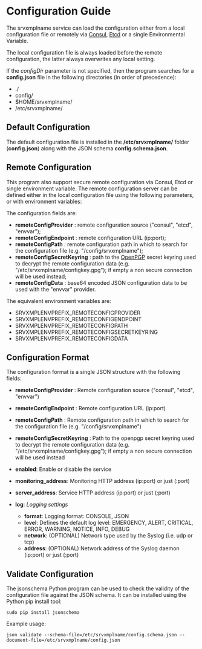 # Configuration Guide

The srvxmplname service can load the configuration either from a local configuration file or remotely via [Consul](https://www.consul.io/), [Etcd](https://github.com/coreos/etcd) or a single Environmental Variable.

The local configuration file is always loaded before the remote configuration, the latter always overwrites any local setting.

If the *configDir* parameter is not specified, then the program searches for a **config.json** file in the following directories (in order of precedence):
* ./
* config/
* $HOME/srvxmplname/
* /etc/srvxmplname/


## Default Configuration

The default configuration file is installed in the **/etc/srvxmplname/** folder (**config.json**) along with the JSON schema **config.schema.json**.


## Remote Configuration

This program also support secure remote configuration via Consul, Etcd or single environment variable.
The remote configuration server can be defined either in the local configuration file using the following parameters, or with environment variables:

The configuration fields are:

* **remoteConfigProvider**      : remote configuration source ("consul", "etcd", "envvar");
* **remoteConfigEndpoint**      : remote configuration URL (ip:port);
* **remoteConfigPath**          : remote configuration path in which to search for the configuration file (e.g. "/config/srvxmplname");
* **remoteConfigSecretKeyring** : path to the [OpenPGP](http://openpgp.org/) secret keyring used to decrypt the remote configuration data (e.g. "/etc/srvxmplname/configkey.gpg"); if empty a non secure connection will be used instead;
* **remoteConfigData**          : base64 encoded JSON configuration data to be used with the "envvar" provider.

The equivalent environment variables are:

* SRVXMPLENVPREFIX_REMOTECONFIGPROVIDER
* SRVXMPLENVPREFIX_REMOTECONFIGENDPOINT
* SRVXMPLENVPREFIX_REMOTECONFIGPATH
* SRVXMPLENVPREFIX_REMOTECONFIGSECRETKEYRING
* SRVXMPLENVPREFIX_REMOTECONFIGDATA


## Configuration Format

The configuration format is a single JSON structure with the following fields:

* **remoteConfigProvider**      : Remote configuration source ("consul", "etcd", "envvar")
* **remoteConfigEndpoint**      : Remote configuration URL (ip:port)
* **remoteConfigPath**          : Remote configuration path in which to search for the configuration file (e.g. "/config/srvxmplname")
* **remoteConfigSecretKeyring** : Path to the openpgp secret keyring used to decrypt the remote configuration data (e.g. "/etc/srvxmplname/configkey.gpg"); if empty a non secure connection will be used instead

* **enabled**: Enable or disable the service

* **monitoring_address**: Monitoring HTTP address (ip:port) or just (:port)
* **server_address**: Service HTTP address (ip:port) or just (:port)

* **log**:  *Logging settings*
    * **format**:  Logging format: CONSOLE, JSON
    * **level**:   Defines the default log level: EMERGENCY, ALERT, CRITICAL, ERROR, WARNING, NOTICE, INFO, DEBUG
    * **network**: (OPTIONAL) Network type used by the Syslog (i.e. udp or tcp)
    * **address**: (OPTIONAL) Network address of the Syslog daemon (ip:port) or just (:port)


## Validate Configuration

The jsonschema Python program can be used to check the validity of the configuration file against the JSON schema.
It can be installed using the Python pip install tool:

```
sudo pip install jsonschema
```

Example usage:

```
json validate --schema-file=/etc/srvxmplname/config.schema.json --document-file=/etc/srvxmplname/config.json
```
